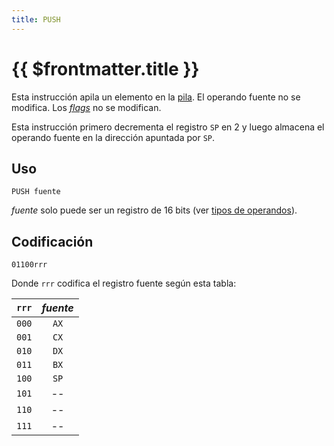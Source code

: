 ```yaml
---
title: PUSH
---
```


# {{ $frontmatter.title }}

Esta instrucción apila un elemento en la [pila](../cpu#pila). El operando fuente no se modifica. Los [_flags_](../cpu#flags) no se modifican.

Esta instrucción primero decrementa el registro `SP` en 2 y luego almacena el operando fuente en la dirección apuntada por `SP`.

## Uso

```vonsim
PUSH fuente
```

_fuente_ solo puede ser un registro de 16 bits (ver [tipos de operandos](../assembly#operandos)).

## Codificación

`01100rrr`

Donde `rrr` codifica el registro fuente según esta tabla:

| `rrr` | _fuente_ |
| :---: | :------: |
| `000` |   `AX`   |
| `001` |   `CX`   |
| `010` |   `DX`   |
| `011` |   `BX`   |
| `100` |   `SP`   |
| `101` |    --    |
| `110` |    --    |
| `111` |    --    |
